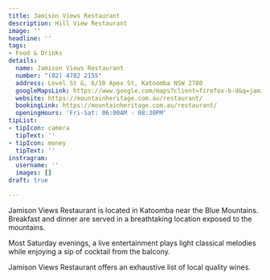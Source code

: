 ```yaml
---
title: Jamison Views Restaurant
description: Hill View Restaurant
image: ''
headline: ''
tags:
- Food & Drinks
details:
  name: Jamison Views Restaurant
  number: "(02) 4782 2155"
  address: Lovel St &, 6/10 Apex St, Katoomba NSW 2780
  googleMapsLink: https://www.google.com/maps?client=firefox-b-d&q=jamison+views+restaurant&um=1&ie=UTF-8&sa=X&ved=2ahUKEwiu2PXg0_D4AhWx-jgGHW_xC-YQ_AUoAXoECAIQAw
  website: https://mountainheritage.com.au/restaurant/
  bookingLink: https://mountainheritage.com.au/restaurant/
  openingHours: 'Fri-Sat: 06:00AM - 08:30PM'
tipList:
- tipIcon: camera
  tipText: ''
- tipIcon: money
  tipText: ''
instragram:
  username: ''
  images: []
draft: true

---
```

Jamison Views Restaurant is located in Katoomba near the Blue Mountains. Breakfast and dinner are served in a breathtaking location exposed to the mountains.

Most Saturday evenings, a live entertainment plays light classical melodies while enjoying a sip of cocktail from the balcony.

Jamison Views Restaurant offers an exhaustive list of local quality wines. 